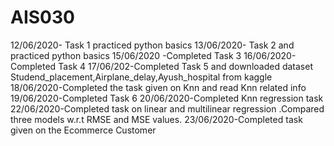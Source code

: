 # AIS030
12/06/2020- Task 1 practiced python basics
13/06/2020- Task 2 and practiced python basics
15/06/2020 -Completed Task 3
16/06/2020-Completed Task 4 
17/06/202-Completed Task 5 and downloaded dataset Studend_placement,Airplane_delay,Ayush_hospital from kaggle
18/06/2020-Completed the task given on Knn and read Knn related info
19/06/2020-Completed Task 6
20/06/2020-Completed Knn regression task
22/06/2020-Completed task on linear and multilinear regression .Compared three models w.r.t RMSE and MSE values.
23/06/2020-Completed task  given on the Ecommerce Customer
